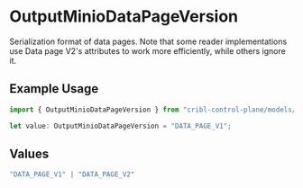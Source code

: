 # OutputMinioDataPageVersion

Serialization format of data pages. Note that some reader implementations use Data page V2's attributes to work more efficiently, while others ignore it.

## Example Usage

```typescript
import { OutputMinioDataPageVersion } from "cribl-control-plane/models/operations";

let value: OutputMinioDataPageVersion = "DATA_PAGE_V1";
```

## Values

```typescript
"DATA_PAGE_V1" | "DATA_PAGE_V2"
```